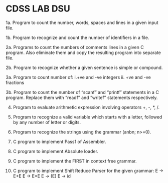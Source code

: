 # CDSS LAB DSU
1a. Program to count the number, words, spaces and lines in a given input file.

1b. Program to recognize and count the number of identifiers in a file.

2a. Programs to count the numbers of comments lines in a given C program. Also eliminate them and copy the resulting program into separate file.

2b. Program to recognize whether a given sentence is simple or compound.

3a. Program to count number of:
i.+ve and -ve integers
ii. +ve and -ve fractions

3b. Program to count the number of “scanf” and “printf” statements in a C program. Replace them with “readf” and “writef” statements respectively.

4. Program to evaluate arithmetic expression involving operators +, -, *, /.

5. Program to recognize a valid variable which starts with a letter, followed by any number of letter or digits.

6. Program to recognize the strings using the grammar (anbn; n>=0).

7. C program to implement Pass1 of Assembler.

8. C program to implement Absolute loader.

9. C program to implement the FIRST in context free grammar.

10. C program to implement Shift Reduce Parser for the given grammar:
  E → E+E
  E → E*E
  E → (E)
  E → id
